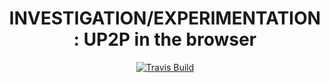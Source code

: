 <h1 align="center">INVESTIGATION/EXPERIMENTATION: UP2P in the browser</h1>
<p align="center"><a href="https://travis-ci.org/michaelfakhri/BasicWebRtcUsingPubNub"><img src="https://travis-ci.org/michaelfakhri/BasicWebRtcUsingPubNub.svg" alt="Travis Build"></a></p>

